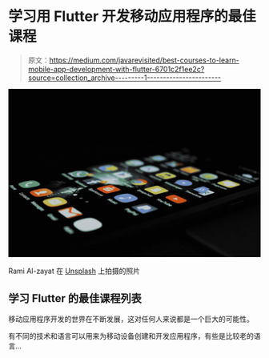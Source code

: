 # 学习用 Flutter 开发移动应用程序的最佳课程

> 原文：<https://medium.com/javarevisited/best-courses-to-learn-mobile-app-development-with-flutter-6701c2f1ee2c?source=collection_archive---------1----------------------->

[![](img/04ca18866e589cf966678b73eb1e8ce5.png)](https://javarevisited.blogspot.com/2019/07/top-5-online-training-courses-to-learn-flutter.html)

Rami Al-zayat 在 [Unsplash](/s/photos/mobile-app?utm_source=unsplash&utm_medium=referral&utm_content=creditCopyText) 上拍摄的照片

## 学习 Flutter 的最佳课程列表

移动应用程序开发的世界在不断发展，这对任何人来说都是一个巨大的可能性。

有不同的技术和语言可以用来为移动设备创建和开发应用程序，有些是比较老的语言…